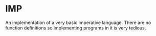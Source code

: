 # IMP
An implementation of a very basic imperative language. There are no function
definitions so implementing programs in it is very tedious.
